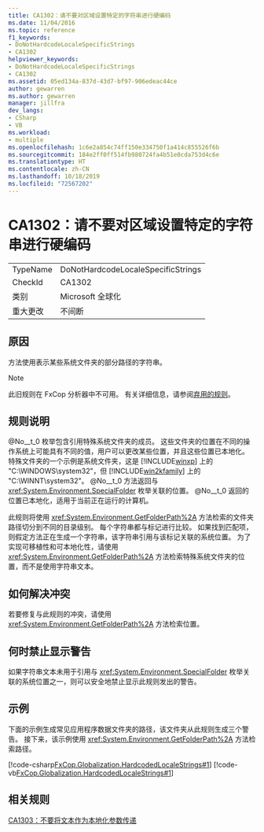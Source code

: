 ```yaml
---
title: CA1302：请不要对区域设置特定的字符串进行硬编码
ms.date: 11/04/2016
ms.topic: reference
f1_keywords:
- DoNotHardcodeLocaleSpecificStrings
- CA1302
helpviewer_keywords:
- DoNotHardcodeLocaleSpecificStrings
- CA1302
ms.assetid: 05ed134a-837d-43d7-bf97-906edeac44ce
author: gewarren
ms.author: gewarren
manager: jillfra
dev_langs:
- CSharp
- VB
ms.workload:
- multiple
ms.openlocfilehash: 1c6e2a854c74ff150e334750f1a414c855526f6b
ms.sourcegitcommit: 184e2ff0ff514fb980724fa4b51e0cda753d4c6e
ms.translationtype: HT
ms.contentlocale: zh-CN
ms.lasthandoff: 10/18/2019
ms.locfileid: "72567202"
---
```

# <a name="ca1302-do-not-hardcode-locale-specific-strings"></a>CA1302：请不要对区域设置特定的字符串进行硬编码

|||
|-|-|
|TypeName|DoNotHardcodeLocaleSpecificStrings|
|CheckId|CA1302|
|类别|Microsoft 全球化|
|重大更改|不间断|

## <a name="cause"></a>原因
方法使用表示某些系统文件夹的部分路径的字符串。

> [!NOTE]
> 此旧规则在 FxCop 分析器中不可用。 有关详细信息，请参阅[弃用的规则](fxcop-rule-port-status.md#deprecated-rules)。

## <a name="rule-description"></a>规则说明
@No__t_0 枚举包含引用特殊系统文件夹的成员。 这些文件夹的位置在不同的操作系统上可能具有不同的值，用户可以更改某些位置，并且这些位置已本地化。 特殊文件夹的一个示例是系统文件夹，这是 [!INCLUDE[winxp](../code-quality/includes/winxp_md.md)] 上的 "C:\WINDOWS\system32"，但 [!INCLUDE[win2kfamily](../code-quality/includes/win2kfamily_md.md)] 上的 "C:\WINNT\system32"。 @No__t_0 方法返回与 <xref:System.Environment.SpecialFolder> 枚举关联的位置。 @No__t_0 返回的位置已本地化，适用于当前正在运行的计算机。

此规则将使用 <xref:System.Environment.GetFolderPath%2A> 方法检索的文件夹路径切分到不同的目录级别。 每个字符串都与标记进行比较。 如果找到匹配项，则假定方法正在生成一个字符串，该字符串引用与该标记关联的系统位置。 为了实现可移植性和可本地化性，请使用 <xref:System.Environment.GetFolderPath%2A> 方法检索特殊系统文件夹的位置，而不是使用字符串文本。

## <a name="how-to-fix-violations"></a>如何解决冲突
若要修复与此规则的冲突，请使用 <xref:System.Environment.GetFolderPath%2A> 方法检索位置。

## <a name="when-to-suppress-warnings"></a>何时禁止显示警告
如果字符串文本未用于引用与 <xref:System.Environment.SpecialFolder> 枚举关联的系统位置之一，则可以安全地禁止显示此规则发出的警告。

## <a name="example"></a>示例
下面的示例生成常见应用程序数据文件夹的路径，该文件夹从此规则生成三个警告。 接下来，该示例使用 <xref:System.Environment.GetFolderPath%2A> 方法检索路径。

[!code-csharp[FxCop.Globalization.HardcodedLocaleStrings#1](../code-quality/codesnippet/CSharp/ca1302-do-not-hardcode-locale-specific-strings_1.cs)]
[!code-vb[FxCop.Globalization.HardcodedLocaleStrings#1](../code-quality/codesnippet/VisualBasic/ca1302-do-not-hardcode-locale-specific-strings_1.vb)]

## <a name="related-rules"></a>相关规则
[CA1303：不要将文本作为本地化参数传递](../code-quality/ca1303.md)
